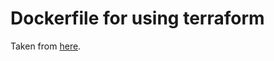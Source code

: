 # Dockerfile for using terraform

Taken from [here](https://medium.com/@johnclarke_82232/automate-your-infrastructure-with-gitops-terraform-and-circleci-d16dcb9b0549).
